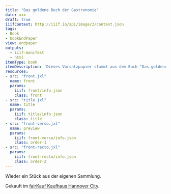 ```yaml
---
title: "Das goldene Buch der Gastronomie"
date: xxx
draft: true
iiifContext: http://iiif.io/api/image/2/context.json
tags:
- Book
- bookEndPaper
view: endpaper
outputs:
  - iiif-manifest
  - html
itemType: book
itemDescription: 'Dieses Vorsatzpapier stammt aus dem Buch "Das goldene Buch der Gastronomie", von Günther Müller, erschienen 1908 im Selbstverlag, Leipzig. <a class="worldcat" href="http://www.worldcat.org/oclc/1390124628">&nbsp;</a>'
resources:
- src: "front.jxl"
  name: front
  params:
    iiif: front/info.json
    class: front
- src: "title.jxl"
  name: title
  params:
    iiif: title/info.json
    class: title
- src: "front-verso.jxl"
  name: preview
  params:
    iiif: front-verso/info.json
    class: order-1
- src: "front-recto.jxl"
  params:
    iiif: front-recto/info.json
    class: order-2
---
```

Wieder ein Stück aus der eigenen Sammlung.
<!--more-->
<div class="source">
Gekauft im <a target="_blank" href="https://fairkauf-hannover.de/einkaufen/standorte-oeffnungszeiten/#city">fairKauf Kaufhaus Hannover City</a>.
</div>
